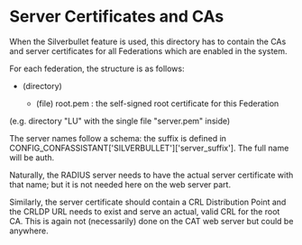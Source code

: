 Server Certificates and CAs
===========================
When the Silverbullet feature is used, this directory has to contain the CAs
and server certificates for all Federations which are enabled in the system.

For each federation, the structure is as follows:

* (directory) <federation identifier in uppercase>
  - (file) root.pem : the self-signed root certificate for this Federation

(e.g. directory "LU" with the single file "server.pem" inside)

The server names follow a schema: the suffix is defined in 
CONFIG_CONFASSISTANT['SILVERBULLET']['server_suffix']. The full name will be
auth.<federation><suffix>

Naturally, the RADIUS server needs to have the actual server certificate with
that name; but it is not needed here on the web server part.

Similarly, the server certificate should contain a CRL Distribution Point and
the CRLDP URL needs to exist and serve an actual, valid CRL for the root CA.
This is again not (necessarily) done on the CAT web server but could be 
anywhere.
